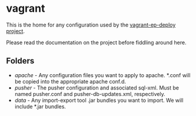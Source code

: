 vagrant
=======

This is the home for any configuration used by the [vagrant-ep-deploy project](https://github.elasticpath.net/ijensen/vagrant-ep-deploy).

Please read the documentation on the project before fiddling around here.


Folders
-------
- *apache* - Any configuration files you want to apply to apache. *.conf will be copied into the appropriate apache conf.d.
- *pusher* - The pusher configuration and associated sql-xml. Must be named pusher.conf and pusher-db-updates.xml, respectively.
- *data* - Any import-export tool .jar bundles you want to import. We will include *.jar bundles.
